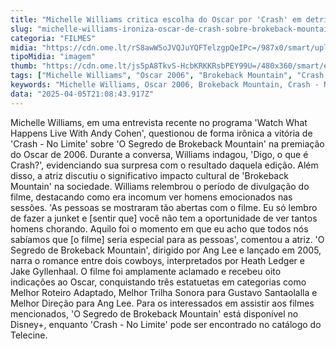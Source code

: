 ```yaml
---
title: "Michelle Williams critica escolha do Oscar por 'Crash' em detrimento de 'Brokeback Mountain'"
slug: "michelle-williams-ironiza-oscar-de-crash-sobre-brokeback-mountain"
categoria: "FILMES"
midia: "https://cdn.ome.lt/rS8awW5oJVQJuYQFTelzgpQeIPc=/987x0/smart/uploads/conteudo/fotos/brokebackmountain.jpg"
tipoMidia: "imagem"
thumb: "https://cdn.ome.lt/js5pA8TkvS-HcbKRKKRsbPEY99U=/480x360/smart/extras/conteudos/brokebackmountain.jpg"
tags: ["Michelle Williams", "Oscar 2006", "Brokeback Mountain", "Crash - No Limite", "Ang Lee", "impacto cultural", "cinema LGBTQ+", "premiação do Oscar"]
keywords: "Michelle Williams, Oscar 2006, Brokeback Mountain, Crash - No Limite, Ang Lee, impacto cultural, cinema LGBTQ+, premiação do Oscar"
data: "2025-04-05T21:08:43.917Z"
---
```


Michelle Williams, em uma entrevista recente no programa 'Watch What Happens Live With Andy Cohen', questionou de forma irônica a vitória de 'Crash - No Limite' sobre 'O Segredo de Brokeback Mountain' na premiação do Oscar de 2006. Durante a conversa, Williams indagou, 'Digo, o que é Crash?', evidenciando sua surpresa com o resultado daquela edição. Além disso, a atriz discutiu o significativo impacto cultural de 'Brokeback Mountain' na sociedade. Williams relembrou o período de divulgação do filme, destacando como era incomum ver homens emocionados nas sessões. 'As pessoas se mostraram tão abertas com o filme. Eu só lembro de fazer a junket e [sentir que] você não tem a oportunidade de ver tantos homens chorando. Aquilo foi o momento em que eu acho que todos nós sabíamos que [o filme] seria especial para as pessoas', comentou a atriz. 'O Segredo de Brokeback Mountain', dirigido por Ang Lee e lançado em 2005, narra o romance entre dois cowboys, interpretados por Heath Ledger e Jake Gyllenhaal. O filme foi amplamente aclamado e recebeu oito indicações ao Oscar, conquistando três estatuetas em categorias como Melhor Roteiro Adaptado, Melhor Trilha Sonora para Gustavo Santaolalla e Melhor Direção para Ang Lee. Para os interessados em assistir aos filmes mencionados, 'O Segredo de Brokeback Mountain' está disponível no Disney+, enquanto 'Crash - No Limite' pode ser encontrado no catálogo do Telecine.